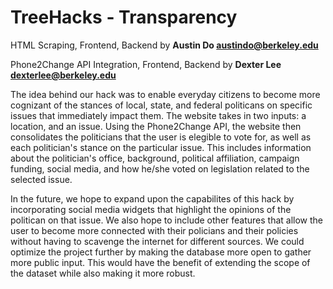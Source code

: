 # TreeHacks - Transparency

HTML Scraping, Frontend, Backend by **Austin Do austindo@berkeley.edu**

Phone2Change API Integration, Frontend, Backend by **Dexter Lee dexterlee@berkeley.edu**


The idea behind our hack was to enable everyday citizens to become more cognizant of the stances of local, state, and federal politicans on specific issues that immediately impact them.  The website takes in two inputs: a location, and an issue.  Using the Phone2Change API, the website then consolidates the politicians that the user is elegible to vote for, as well as each politician's stance on the particular issue.  This includes information about the politician's office, background, political affiliation, campaign funding, social media, and how he/she voted on legislation related to the selected issue.

In the future, we hope to expand upon the capabilites of this hack by incorporating social media widgets that highlight the opinions of the politican on that issue.  We also hope to include other features that allow the user to become more connected with their policians and their policies without having to scavenge the internet for different sources.  We could optimize the project further by making the database more open to gather more public input.  This would have the benefit of extending the scope of the dataset while also making it more robust.
